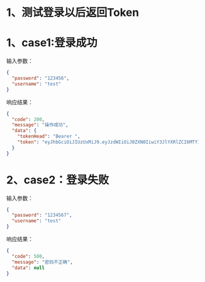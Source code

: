 # 

# 1、测试登录以后返回Token

# 1、case1:登录成功



输入参数：

```json
{
  "password": "123456",
  "username": "test"
}
```

响应结果：

```json
{
  "code": 200,
  "message": "操作成功",
  "data": {
    "tokenHead": "Bearer ",
    "token": "eyJhbGciOiJIUzUxMiJ9.eyJzdWIiOiJ0ZXN0IiwiY3JlYXRlZCI6MTY1NzA5NDIwMjA1OCwiZXhwIjoxNjU3Njk5MDAyfQ.c4d_DzOJD8oT0UkTly3wAnJVbSAZruDQF_bK6rHAD3mNB9YykUJITfSPnPgMsVE8drq1xzB9ZNXS6f7UY-vo6A"
  }
}
```

# 2、case2：登录失败

输入参数：

```json
{
  "password": "1234567",
  "username": "test"
}
```

响应结果：

```json
{
  "code": 500,
  "message": "密码不正确",
  "data": null
}
```

